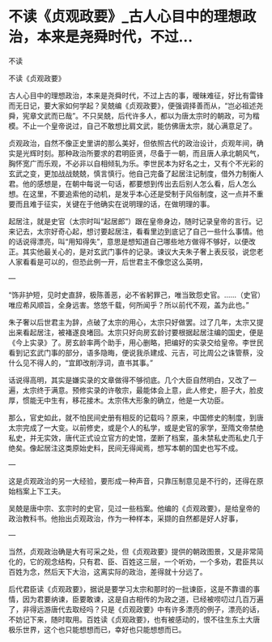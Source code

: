# 不读《贞观政要》_古人心目中的理想政治，本来是尧舜时代，不过...

不读

不读《贞观政要》

古人心目中的理想政治，本来是尧舜时代，不过上古的事，暧昧难征，好比有雷锋而无日记，要大家如何学起？吴兢编《贞观政要》，便强调择善而从，“岂必祖述尧舜，宪章文武而已哉”。不只吴兢，后代许多人，都以为唐太宗时的朝政，可为楷模。不止一个皇帝说过，自己不敢想比肩文武，能仿佛唐太宗，就心满意足了。

贞观政治，自然不像正史里讲的那么美好，但依照古代的政治设计，贞观年间，确实是光辉时刻。那种政治所要求的君明臣贤，尽备于一朝，而且唐人承北朝风气，胸怀宽广而乐观，不必非以自相倾轧为乐。李世民本为好名之士，又有个不光彩的玄武之变，更加战战兢兢，慎言慎行。他自己完备了起居注记制度，借外力制衡人君。他的感想是，在朝中每说一句话，都要想到传出去后别人怎么看，后人怎么想。在这里，不要追索他的动机，是发乎本心还是受制于风俗制度，这一点并不重要而且难于征实，关键在于他确实在说明理的话，在做明理的事。

起居注，就是史官（太宗时叫“起居郎”）跟在皇帝身边，随时记录皇帝的言行。记来记去，太宗好奇心起，想讨要起居注，看看里边到底记了自己一些什么事情。他的话说得漂亮，叫“用知得失”，意思是想知道自己哪些地方做得不够好，以便改正。其实他最关心的，是对玄武门事件的记录。谏议大夫朱子奢上表反驳，说您老人家看看是可以的，但恐此例一开，后世君主不像您这么英明，

—

“饰非护短，见时史直辞，极陈善恶，必不省躬罪己，唯当致怨史官。……（史官）唯应希风顺旨，全身远害。悠悠千载，何所闻乎？所以前代不观，盖为此也。”

朱子奢以后世君主为辞，点破了太宗的用心，太宗只好做罢。过了几年，太宗又提出来看起居注，被褚遂良堵回。太宗只好向房玄龄讨要根据起居注编的国史，便是《今上实录》了。房玄龄率两个助手，用心删略，把编好的实录交给皇帝。李世民看到记玄武门事的部分，语多隐晦，便说我杀建成、元吉，可比周公之诛管蔡，没什么见不得人的，“宜即改削浮词，直书其事。”

话说得高明，其实是嫌实录的文章做得不够彻底。几个大臣自然明白，又改了一遍，太宗终于满意。预修实录的许敬宗，最能体会上意，此人修史，胆子大，脸皮厚，惯能无中生有，移花接木。太宗伟大形象的确立，他是一大功臣。

那么，官史如此，就不怕民间史册有相反的记载吗？原来，中国修史的制度，到唐太宗完成了一大变。以前修史，或是个人的私学，或是史官的家学，至隋文帝禁绝私史，并无实效，唐代正式设立官方的史馆，垄断了档案，虽未禁私史而私史几于绝矣。像起居注这类原始史料，民间无得闻焉，想写本朝的国史也写不成。

—

这是贞观政治的另一大经验，要形成一种声音，只靠压制意见是不行的，还得在原始档案上下工夫。

吴兢是唐中宗、玄宗时的史官，见过一些档案。他编的《贞观政要》，是给皇帝的政治教科书。他抬出贞观政治，作为一种样本，采撷的自然都是好人好事，

—

当然，贞观政治确是大有可采之处，但《贞观政要》提供的朝政图景，又是非常简化的，它的观念结构，只有君、臣、百姓这三层，一个听劝，一个多劝，君臣共以百姓为念，然后天下大治，这离实际的政治，差得就十分远了。

后代君臣读《贞观政要》，据说是要学习太宗和那时的一批谏臣，这是不靠谱的事情，因为君要纳谏，臣要敢谏，这是自古相传的为政之道，已经被唠叨过几百万遍了，非得远游唐代去取经吗？只是《贞观政要》中有许多漂亮的例子，漂亮的话，不妨记下来，随时取用。百姓读《贞观政要》，也有被感动的，恨不往生东土大唐极乐世界，这个也只能想想而已，幸好也只能想想而已。